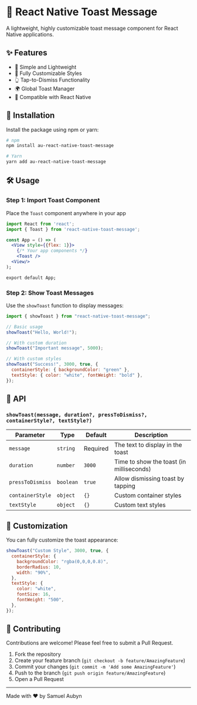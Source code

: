 # 🍞 React Native Toast Message

A lightweight, highly customizable toast message component for React Native applications.

## ✨ Features

- 🚀 Simple and Lightweight
- 🎨 Fully Customizable Styles
- 👆 Tap-to-Dismiss Functionality
- 🌍 Global Toast Manager
- 📱 Compatible with React Native

## 🚀 Installation

Install the package using npm or yarn:

```bash
# npm
npm install au-react-native-toast-message

# Yarn
yarn add au-react-native-toast-message
```

## 🛠 Usage

### Step 1: Import Toast Component

Place the `Toast` component anywhere in your app

```jsx
import React from 'react';
import { Toast } from 'react-native-toast-message';

const App = () => (
  <View style={{flex: 1}}>
    {/* Your app components */}
    <Toast />
  <View/>
);

export default App;
```

### Step 2: Show Toast Messages

Use the `showToast` function to display messages:

```jsx
import { showToast } from "react-native-toast-message";

// Basic usage
showToast("Hello, World!");

// With custom duration
showToast("Important message", 5000);

// With custom styles
showToast("Success!", 3000, true, {
  containerStyle: { backgroundColor: "green" },
  textStyle: { color: "white", fontWeight: "bold" },
});
```

## 📝 API

### `showToast(message, duration?, pressToDismiss?, containerStyle?, textStyle?)`

| Parameter        | Type      | Default  | Description                              |
| ---------------- | --------- | -------- | ---------------------------------------- |
| `message`        | `string`  | Required | The text to display in the toast         |
| `duration`       | `number`  | `3000`   | Time to show the toast (in milliseconds) |
| `pressToDismiss` | `boolean` | `true`   | Allow dismissing toast by tapping        |
| `containerStyle` | `object`  | `{}`     | Custom container styles                  |
| `textStyle`      | `object`  | `{}`     | Custom text styles                       |

## 🎨 Customization

You can fully customize the toast appearance:

```jsx
showToast("Custom Style", 3000, true, {
  containerStyle: {
    backgroundColor: "rgba(0,0,0,0.8)",
    borderRadius: 10,
    width: "90%",
  },
  textStyle: {
    color: "white",
    fontSize: 16,
    fontWeight: "500",
  },
});
```

## 🤝 Contributing

Contributions are welcome! Please feel free to submit a Pull Request.

1. Fork the repository
2. Create your feature branch (`git checkout -b feature/AmazingFeature`)
3. Commit your changes (`git commit -m 'Add some AmazingFeature'`)
4. Push to the branch (`git push origin feature/AmazingFeature`)
5. Open a Pull Request

---

Made with ❤️ by Samuel Aubyn
